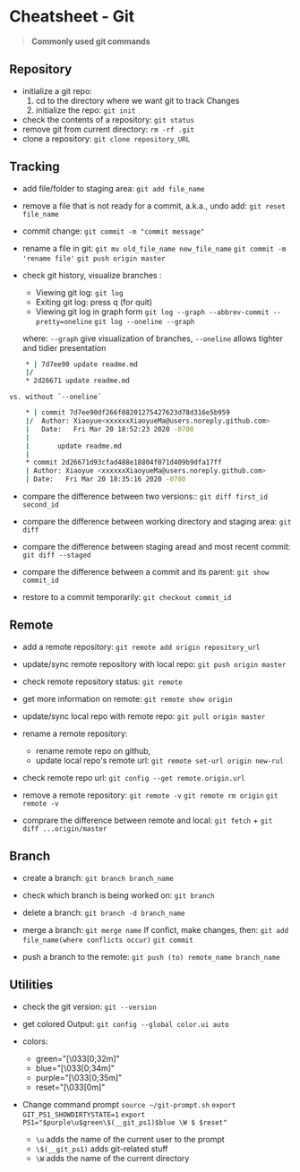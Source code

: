 # Cheatsheet - Git
> **Commonly used git commands**

## Repository
- initialize a git repo:
    1. cd to the directory where we want git to track Changes
    1. initialize the repo: `git init`
- check the contents of a repository: `git status`
- remove git from current directory: `rm -rf .git`
- clone a repository:
`git clone repository_URL`

## Tracking
- add file/folder to staging area:
`git add file_name`

- remove a file that is not ready for a commit, a.k.a., undo add:
`git reset file_name`

- commit change:
`git commit -m "commit message"`

- rename a file in git:
`git mv old_file_name new_file_name`
`git commit -m 'rename file'`
`git push origin master`

- check git history, visualize branches :
    - Viewing git log: `git log`
    - Exiting git log: press q (for quit)
    - Viewing git log in graph form
    `git log --graph --abbrev-commit --pretty=oneline`
    `git log --oneline --graph`

    where:
      `--graph` give visualization of branches,
      `--oneline` allows tighter and tidier presentation

```sh
    * | 7d7ee90 update readme.md
    |/
    * 2d26671 update readme.md
```
    vs. without `--oneline`

```sh
    * | commit 7d7ee90df266f08201275427623d78d316e5b959
    |/  Author: Xiaoyue<xxxxxxXiaoyueMa@users.noreply.github.com>
    |   Date:   Fri Mar 20 18:52:23 2020 -0700
    |
    |       update readme.md
    |
    * commit 2d26671d93cfad488e18804f071d409b9dfa17ff
    | Author: Xiaoyue <xxxxxxXiaoyueMa@users.noreply.github.com>
    | Date:   Fri Mar 20 18:35:16 2020 -0700
```
- compare the difference between two versions::
`git diff first_id second_id`

- compare the difference between working directory and staging area:
`git diff`

- compare the difference between staging aread and most recent commit:
`git diff --staged`

- compare the difference between a commit and its parent:
`git show commit_id`

- restore to a commit temporarily:
`git checkout commit_id`

## Remote
- add a remote repository:
`git remote add origin repository_url`

- update/sync remote repository with local repo:
`git push origin master`

- check remote repository status:
`git remote`

- get more information on remote:
`git remote show origin`

- update/sync local repo with remote repo:
`git pull origin master`

- rename a remote repository:
    - rename remote repo on github,
    - update local repo's remote url:
  `git remote set-url origin new-rul`
- check remote repo url:
`git config --get remote.origin.url`

- remove a remote repository:
`git remote -v`
`git remote rm origin`
`git remote -v`

- comprare the difference between remote and local:
`git fetch` + `git diff ...origin/master`



## Branch
- create a branch:
`git branch branch_name`

- check which branch is being worked on:
`git branch`

- delete a branch:
`git branch -d branch_name`

- merge a branch:
`git merge name`
If confict, make changes, then:
`git add file_name(where conflicts occur)`
`git commit`

- push a branch to the remote:
`git push (to) remote_name branch_name`

## Utilities
- check the git version: `git --version`

- get colored Output:
  `git config --global color.ui auto`

- colors:
    - green="\[\033[0;32m\]"
    - blue="\[\033[0;34m\]"
    - purple="\[\033[0;35m\]"
    - reset="\[\033[0m\]"

- Change command prompt
`source ~/git-prompt.sh`
`export GIT_PS1_SHOWDIRTYSTATE=1`
`export PS1="$purple\u$green\$(__git_ps1)$blue \W $ $reset"`
    - `\u` adds the name of the current user to the prompt
    - `\$(__git_ps1)` adds git-related stuff
    - `\W` adds the name of the current directory
